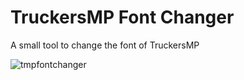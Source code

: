 # TruckersMP Font Changer
A small tool to change the font of TruckersMP

![tmpfontchanger](http://i.imgur.com/xeN6IEE.png)
